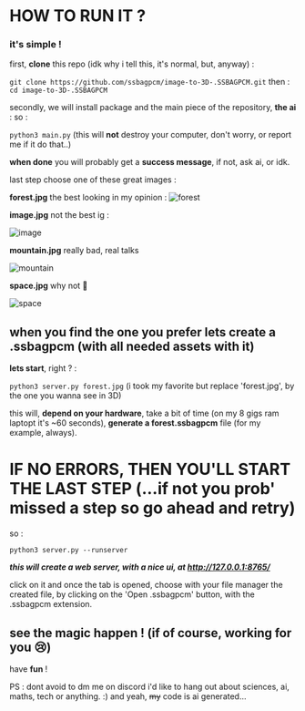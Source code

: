 # HOW TO RUN IT ? 

### it's simple ! 

first, **clone** this repo (idk why i tell this, it's normal, but, anyway) :

`git clone https://github.com/ssbagpcm/image-to-3D-.SSBAGPCM.git`
 then : 
`cd image-to-3D-.SSBAGPCM`

secondly, we will install package and the main piece of the repository, **the ai** : 
 so : 

`python3 main.py` (this will **not** destroy your computer, don't worry, or report me if it do that..)

**when done** you will probably get a **success message**, if not, ask ai, or idk.

last step choose one of these great images : 

**forest.jpg** the best looking in my opinion :
![forest](https://github.com/user-attachments/assets/eb4ece47-4ab1-46cc-8b92-b7c2eee0f0b1)

**image.jpg** not the best ig : 

![image](https://github.com/user-attachments/assets/35bb506b-59c0-4326-aa45-ae2f035ab98b)

**mountain.jpg** really bad, real talks 

![mountain](https://github.com/user-attachments/assets/e9c5ba1f-9962-4072-9d23-8695a76c74fb)

**space.jpg** why not 🤔

![space](https://github.com/user-attachments/assets/f2892c35-53ff-45b7-b329-451a25bcf577)

## when you find the one you prefer lets create a .ssbagpcm (with all needed assets with it) 

**lets start**, right ? : 

`python3 server.py forest.jpg` (i took my favorite but replace 'forest.jpg', by the one you wanna see in 3D)

this will, **depend on your hardware**, take a bit of time (on my 8 gigs ram laptopt it's ~60 seconds), **generate a forest.ssbagpcm** file (for my example, always). 

# IF NO ERRORS, THEN YOU'LL START THE LAST STEP (...if not you prob' missed a step so go ahead and retry)
so : 

`python3 server.py --runserver`

***this will create a web server, with a nice ui, at http://127.0.0.1:8765/***

click on it and once the tab is opened, choose with your file manager the created file, by clicking on the 'Open .ssbagpcm' button, with the .ssbagpcm extension.

## see the magic happen ! (if of course, working for you 😢)
have **fun** !

PS : dont avoid to dm me on discord i'd like to hang out about sciences, ai, maths, tech or anything. :)  and yeah, ~~my~~ code is ai generated...
